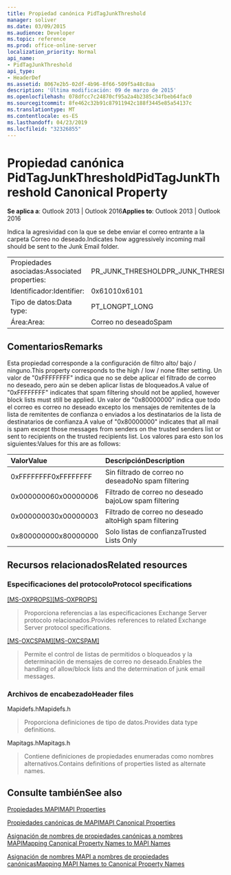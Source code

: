 ```yaml
---
title: Propiedad canónica PidTagJunkThreshold
manager: soliver
ms.date: 03/09/2015
ms.audience: Developer
ms.topic: reference
ms.prod: office-online-server
localization_priority: Normal
api_name:
- PidTagJunkThreshold
api_type:
- HeaderDef
ms.assetid: 8067e2b5-02df-4b96-8f66-509f5a48c8aa
description: 'Última modificación: 09 de marzo de 2015'
ms.openlocfilehash: 078dfcc7c24870cf95a2a4b2385c34fbeb64fac0
ms.sourcegitcommit: 8fe462c32b91c87911942c188f3445e85a54137c
ms.translationtype: MT
ms.contentlocale: es-ES
ms.lasthandoff: 04/23/2019
ms.locfileid: "32326855"
---
```

# <a name="pidtagjunkthreshold-canonical-property"></a><span data-ttu-id="a3b30-103">Propiedad canónica PidTagJunkThreshold</span><span class="sxs-lookup"><span data-stu-id="a3b30-103">PidTagJunkThreshold Canonical Property</span></span>

  
  
<span data-ttu-id="a3b30-104">**Se aplica a**: Outlook 2013 | Outlook 2016</span><span class="sxs-lookup"><span data-stu-id="a3b30-104">**Applies to**: Outlook 2013 | Outlook 2016</span></span> 
  
<span data-ttu-id="a3b30-105">Indica la agresividad con la que se debe enviar el correo entrante a la carpeta Correo no deseado.</span><span class="sxs-lookup"><span data-stu-id="a3b30-105">Indicates how aggressively incoming mail should be sent to the Junk Email folder.</span></span>
  
|||
|:-----|:-----|
|<span data-ttu-id="a3b30-106">Propiedades asociadas:</span><span class="sxs-lookup"><span data-stu-id="a3b30-106">Associated properties:</span></span>  <br/> |<span data-ttu-id="a3b30-107">PR_JUNK_THRESHOLD</span><span class="sxs-lookup"><span data-stu-id="a3b30-107">PR_JUNK_THRESHOLD</span></span>  <br/> |
|<span data-ttu-id="a3b30-108">Identificador:</span><span class="sxs-lookup"><span data-stu-id="a3b30-108">Identifier:</span></span>  <br/> |<span data-ttu-id="a3b30-109">0x6101</span><span class="sxs-lookup"><span data-stu-id="a3b30-109">0x6101</span></span>  <br/> |
|<span data-ttu-id="a3b30-110">Tipo de datos:</span><span class="sxs-lookup"><span data-stu-id="a3b30-110">Data type:</span></span>  <br/> |<span data-ttu-id="a3b30-111">PT_LONG</span><span class="sxs-lookup"><span data-stu-id="a3b30-111">PT_LONG</span></span>  <br/> |
|<span data-ttu-id="a3b30-112">Área:</span><span class="sxs-lookup"><span data-stu-id="a3b30-112">Area:</span></span>  <br/> |<span data-ttu-id="a3b30-113">Correo no deseado</span><span class="sxs-lookup"><span data-stu-id="a3b30-113">Spam</span></span>  <br/> |
   
## <a name="remarks"></a><span data-ttu-id="a3b30-114">Comentarios</span><span class="sxs-lookup"><span data-stu-id="a3b30-114">Remarks</span></span>

<span data-ttu-id="a3b30-115">Esta propiedad corresponde a la configuración de filtro alto/ bajo / ninguno.</span><span class="sxs-lookup"><span data-stu-id="a3b30-115">This property corresponds to the high / low / none filter setting.</span></span> <span data-ttu-id="a3b30-116">Un valor de "0xFFFFFFFF" indica que no se debe aplicar el filtrado de correo no deseado, pero aún se deben aplicar listas de bloqueados.</span><span class="sxs-lookup"><span data-stu-id="a3b30-116">A value of "0xFFFFFFFF" indicates that spam filtering should not be applied, however block lists must still be applied.</span></span> <span data-ttu-id="a3b30-117">Un valor de "0x80000000" indica que todo el correo es correo no deseado excepto los mensajes de remitentes de la lista de remitentes de confianza o enviados a los destinatarios de la lista de destinatarios de confianza.</span><span class="sxs-lookup"><span data-stu-id="a3b30-117">A value of "0x80000000" indicates that all mail is spam except those messages from senders on the trusted senders list or sent to recipients on the trusted recipients list.</span></span> <span data-ttu-id="a3b30-118">Los valores para esto son los siguientes:</span><span class="sxs-lookup"><span data-stu-id="a3b30-118">Values for this are as follows:</span></span>
  
|<span data-ttu-id="a3b30-119">**Valor**</span><span class="sxs-lookup"><span data-stu-id="a3b30-119">**Value**</span></span>|<span data-ttu-id="a3b30-120">**Descripción**</span><span class="sxs-lookup"><span data-stu-id="a3b30-120">**Description**</span></span>|
|:-----|:-----|
|<span data-ttu-id="a3b30-121">0xFFFFFFFF</span><span class="sxs-lookup"><span data-stu-id="a3b30-121">0xFFFFFFFF</span></span>  <br/> |<span data-ttu-id="a3b30-122">Sin filtrado de correo no deseado</span><span class="sxs-lookup"><span data-stu-id="a3b30-122">No spam filtering</span></span>  <br/> |
|<span data-ttu-id="a3b30-123">0x00000006</span><span class="sxs-lookup"><span data-stu-id="a3b30-123">0x00000006</span></span>  <br/> |<span data-ttu-id="a3b30-124">Filtrado de correo no deseado bajo</span><span class="sxs-lookup"><span data-stu-id="a3b30-124">Low spam filtering</span></span>  <br/> |
|<span data-ttu-id="a3b30-125">0x00000003</span><span class="sxs-lookup"><span data-stu-id="a3b30-125">0x00000003</span></span>  <br/> |<span data-ttu-id="a3b30-126">Filtrado de correo no deseado alto</span><span class="sxs-lookup"><span data-stu-id="a3b30-126">High spam filtering</span></span>  <br/> |
|<span data-ttu-id="a3b30-127">0x80000000</span><span class="sxs-lookup"><span data-stu-id="a3b30-127">0x80000000</span></span>  <br/> |<span data-ttu-id="a3b30-128">Solo listas de confianza</span><span class="sxs-lookup"><span data-stu-id="a3b30-128">Trusted Lists Only</span></span>  <br/> |
   
## <a name="related-resources"></a><span data-ttu-id="a3b30-129">Recursos relacionados</span><span class="sxs-lookup"><span data-stu-id="a3b30-129">Related resources</span></span>

### <a name="protocol-specifications"></a><span data-ttu-id="a3b30-130">Especificaciones del protocolo</span><span class="sxs-lookup"><span data-stu-id="a3b30-130">Protocol specifications</span></span>

<span data-ttu-id="a3b30-131">[[MS-OXPROPS]](https://msdn.microsoft.com/library/f6ab1613-aefe-447d-a49c-18217230b148%28Office.15%29.aspx)</span><span class="sxs-lookup"><span data-stu-id="a3b30-131">[[MS-OXPROPS]](https://msdn.microsoft.com/library/f6ab1613-aefe-447d-a49c-18217230b148%28Office.15%29.aspx)</span></span>
  
> <span data-ttu-id="a3b30-132">Proporciona referencias a las especificaciones Exchange Server protocolo relacionados.</span><span class="sxs-lookup"><span data-stu-id="a3b30-132">Provides references to related Exchange Server protocol specifications.</span></span>
    
<span data-ttu-id="a3b30-133">[[MS-OXCSPAM]](https://msdn.microsoft.com/library/522f8587-4aed-4cd6-831b-40bd87862189%28Office.15%29.aspx)</span><span class="sxs-lookup"><span data-stu-id="a3b30-133">[[MS-OXCSPAM]](https://msdn.microsoft.com/library/522f8587-4aed-4cd6-831b-40bd87862189%28Office.15%29.aspx)</span></span>
  
> <span data-ttu-id="a3b30-134">Permite el control de listas de permitidos o bloqueados y la determinación de mensajes de correo no deseado.</span><span class="sxs-lookup"><span data-stu-id="a3b30-134">Enables the handling of allow/block lists and the determination of junk email messages.</span></span>
    
### <a name="header-files"></a><span data-ttu-id="a3b30-135">Archivos de encabezado</span><span class="sxs-lookup"><span data-stu-id="a3b30-135">Header files</span></span>

<span data-ttu-id="a3b30-136">Mapidefs.h</span><span class="sxs-lookup"><span data-stu-id="a3b30-136">Mapidefs.h</span></span>
  
> <span data-ttu-id="a3b30-137">Proporciona definiciones de tipo de datos.</span><span class="sxs-lookup"><span data-stu-id="a3b30-137">Provides data type definitions.</span></span>
    
<span data-ttu-id="a3b30-138">Mapitags.h</span><span class="sxs-lookup"><span data-stu-id="a3b30-138">Mapitags.h</span></span>
  
> <span data-ttu-id="a3b30-139">Contiene definiciones de propiedades enumeradas como nombres alternativos.</span><span class="sxs-lookup"><span data-stu-id="a3b30-139">Contains definitions of properties listed as alternate names.</span></span>
    
## <a name="see-also"></a><span data-ttu-id="a3b30-140">Consulte también</span><span class="sxs-lookup"><span data-stu-id="a3b30-140">See also</span></span>



[<span data-ttu-id="a3b30-141">Propiedades MAPI</span><span class="sxs-lookup"><span data-stu-id="a3b30-141">MAPI Properties</span></span>](mapi-properties.md)
  
[<span data-ttu-id="a3b30-142">Propiedades canónicas de MAPI</span><span class="sxs-lookup"><span data-stu-id="a3b30-142">MAPI Canonical Properties</span></span>](mapi-canonical-properties.md)
  
[<span data-ttu-id="a3b30-143">Asignación de nombres de propiedades canónicas a nombres MAPI</span><span class="sxs-lookup"><span data-stu-id="a3b30-143">Mapping Canonical Property Names to MAPI Names</span></span>](mapping-canonical-property-names-to-mapi-names.md)
  
[<span data-ttu-id="a3b30-144">Asignación de nombres MAPI a nombres de propiedades canónicas</span><span class="sxs-lookup"><span data-stu-id="a3b30-144">Mapping MAPI Names to Canonical Property Names</span></span>](mapping-mapi-names-to-canonical-property-names.md)


